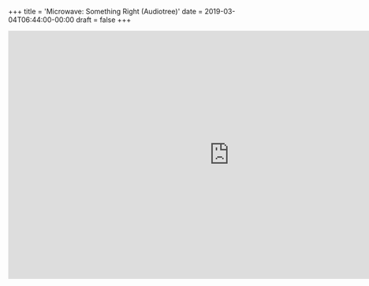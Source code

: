 +++
title = 'Microwave: Something Right (Audiotree)'
date = 2019-03-04T06:44:00-00:00
draft = false
+++

<iframe width="896" height="504" src="https://www.youtube.com/embed/sJ_rkmKRMyo?si=eiy-Oh_F3lQJNdKI" title="YouTube video player" frameborder="0" allow="accelerometer; autoplay; clipboard-write; encrypted-media; gyroscope; picture-in-picture; web-share" referrerpolicy="strict-origin-when-cross-origin" allowfullscreen></iframe>
